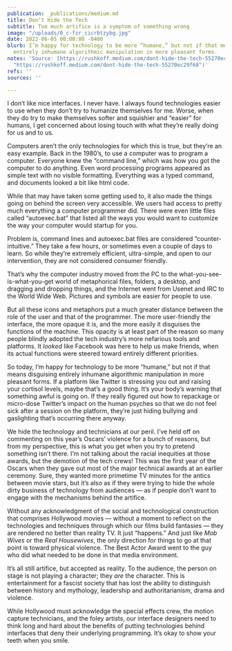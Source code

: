 ```yaml
---
publication: _publications/medium.md
title: Don’t Hide the Tech
subtitle: Too much artifice is a symptom of something wrong
image: "/uploads/0_c-fzr_cicrbtzybg.jpg"
date: 2022-06-05 00:00:00 -0400
blurb: I’m happy for technology to be more “humane,” but not if that means disguising
  entirely inhumane algorithmic manipulation in more pleasant forms.
notes: 'Source: [https://rushkoff.medium.com/dont-hide-the-tech-55270ec29f68](https://rushkoff.medium.com/dont-hide-the-tech-55270ec29f68
  "https://rushkoff.medium.com/dont-hide-the-tech-55270ec29f68")'
refs: ''
sources: ''

---
```

I don’t like nice interfaces. I never have. I always found technologies easier to use when they don’t try to humanize themselves for me. Worse, when they do try to make themselves softer and squishier and “easier” for humans, I get concerned about losing touch with what they’re really doing for us and to us.

Computers aren’t the only technologies for which this is true, but they’re an easy example. Back in the 1980’s, to use a computer was to program a computer. Everyone knew the “command line,” which was how you got the computer to do anything. Even word processing programs appeared as simple text with no visible formatting. Everything was a typed command, and documents looked a bit like html code.

While that may have taken some getting used to, it also made the things going on behind the screen very accessible. We users had access to pretty much everything a computer programmer did. There were even little files called “autoexec.bat” that listed all the ways you would want to customize the way your computer would startup for you.

Problem is, command lines and autoexec.bat files are considered “counter-intuitive.” They take a few hours, or sometimes even a couple of days to learn. So while they’re extremely efficient, ultra-simple, and open to our intervention, they are not considered consumer friendly.

That’s why the computer industry moved from the PC to the what-you-see-is-what-you-get world of metaphorical files, folders, a desktop, and dragging and dropping things, and the Internet went from Usenet and IRC to the World Wide Web. Pictures and symbols are easier for people to use.

But all these icons and metaphors put a much greater distance between the role of the user and that of the programmer. The more user-friendly the interface, the more opaque it is, and the more easily it disguises the functions of the machine. This opacity is at least part of the reason so many people blindly adopted the tech industry’s more nefarious tools and platforms. It _looked_ like Facebook was here to help us make friends, when its actual functions were steered toward entirely different priorities.

So today, I’m happy for technology to be more “humane,” but not if that means disguising entirely inhumane algorithmic manipulation in more pleasant forms. If a platform like Twitter is stressing you out and raising your cortisol levels, maybe that’s a good thing. It’s your body’s warning that something awful is going on. If they really figured out how to repackage or micro-dose Twitter’s impact on the human psyches so that we do not feel sick after a session on the platform, they’re just hiding bullying and gaslighting that’s occurring there anyway.

We hide the technology and technicians at our peril. I’ve held off on commenting on this year’s Oscars’ violence for a bunch of reasons, but from my perspective, this is what you get when you try to pretend something isn’t there. I’m not talking about the racial inequities at those awards, but the demotion of the tech crews! This was the first year of the Oscars when they gave out most of the major technical awards at an earlier ceremony. Sure, they wanted more primetime TV minutes for the antics between movie stars, but it’s also as if they were trying to hide the whole dirty business of technology from audiences — as if people don’t want to engage with the mechanisms behind the artifice.

Without any acknowledgment of the social and technological construction that comprises Hollywood movies — without a moment to reflect on the technologies and techniques through which our films build fantasies — they are rendered no better than reality TV. It just “happens.” And just like _Mob Wives_ or the _Real Housewives_, the only direction for things to go at that point is toward physical violence. The Best Actor Award went to the guy who did what needed to be done in that media environment.

It’s all still artifice, but accepted as reality. To the audience, the person on stage is not playing a character; they _are_ the character. This is entertainment for a fascist society that has lost the ability to distinguish between history and mythology, leadership and authoritarianism, drama and violence.

While Hollywood must acknowledge the special effects crew, the motion capture technicians, and the foley artists, our interface designers need to think long and hard about the benefits of putting technologies behind interfaces that deny their underlying programming. It’s okay to show your teeth when you smile.